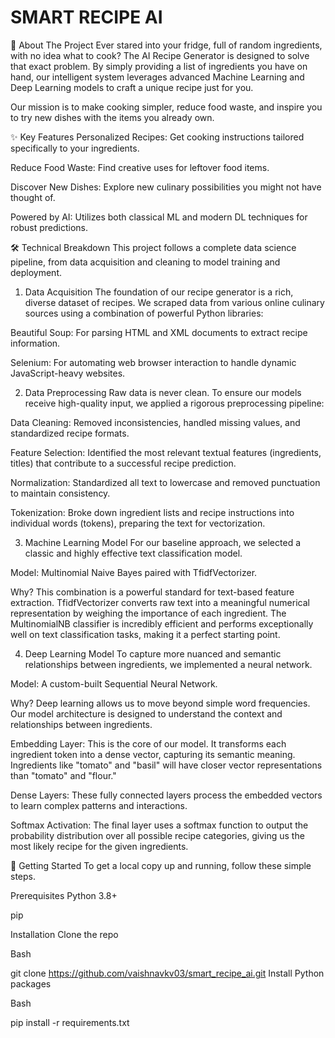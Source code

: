 # SMART RECIPE AI

📖 About The Project
Ever stared into your fridge, full of random ingredients, with no idea what to cook? The AI Recipe Generator is designed to solve that exact problem. By simply providing a list of ingredients you have on hand, our intelligent system leverages advanced Machine Learning and Deep Learning models to craft a unique recipe just for you.

Our mission is to make cooking simpler, reduce food waste, and inspire you to try new dishes with the items you already own.

✨ Key Features
Personalized Recipes: Get cooking instructions tailored specifically to your ingredients.

Reduce Food Waste: Find creative uses for leftover food items.

Discover New Dishes: Explore new culinary possibilities you might not have thought of.

Powered by AI: Utilizes both classical ML and modern DL techniques for robust predictions.

🛠️ Technical Breakdown
This project follows a complete data science pipeline, from data acquisition and cleaning to model training and deployment.

1. Data Acquisition
The foundation of our recipe generator is a rich, diverse dataset of recipes. We scraped data from various online culinary sources using a combination of powerful Python libraries:

Beautiful Soup: For parsing HTML and XML documents to extract recipe information.

Selenium: For automating web browser interaction to handle dynamic JavaScript-heavy websites.

2. Data Preprocessing
Raw data is never clean. To ensure our models receive high-quality input, we applied a rigorous preprocessing pipeline:

Data Cleaning: Removed inconsistencies, handled missing values, and standardized recipe formats.

Feature Selection: Identified the most relevant textual features (ingredients, titles) that contribute to a successful recipe prediction.

Normalization: Standardized all text to lowercase and removed punctuation to maintain consistency.

Tokenization: Broke down ingredient lists and recipe instructions into individual words (tokens), preparing the text for vectorization.

3. Machine Learning Model
For our baseline approach, we selected a classic and highly effective text classification model.

Model: Multinomial Naive Bayes paired with TfidfVectorizer.

Why? This combination is a powerful standard for text-based feature extraction. TfidfVectorizer converts raw text into a meaningful numerical representation by weighing the importance of each ingredient. The MultinomialNB classifier is incredibly efficient and performs exceptionally well on text classification tasks, making it a perfect starting point.

4. Deep Learning Model
To capture more nuanced and semantic relationships between ingredients, we implemented a neural network.

Model: A custom-built Sequential Neural Network.

Why? Deep learning allows us to move beyond simple word frequencies. Our model architecture is designed to understand the context and relationships between ingredients.

Embedding Layer: This is the core of our model. It transforms each ingredient token into a dense vector, capturing its semantic meaning. Ingredients like "tomato" and "basil" will have closer vector representations than "tomato" and "flour."

Dense Layers: These fully connected layers process the embedded vectors to learn complex patterns and interactions.

Softmax Activation: The final layer uses a softmax function to output the probability distribution over all possible recipe categories, giving us the most likely recipe for the given ingredients.

🚀 Getting Started
To get a local copy up and running, follow these simple steps.

Prerequisites
Python 3.8+

pip

Installation
Clone the repo

Bash

git clone https://github.com/vaishnavkv03/smart_recipe_ai.git
Install Python packages

Bash

pip install -r requirements.txt
